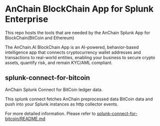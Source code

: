 # AnChain BlockChain App for Splunk Enterprise

This repo hosts the tools that are needed by the AnChain Splunk App for BlockChain(BitCoin and Ethereum)

The AnChain.AI BlockChain App is an AI-powered, behavior-based intelligence app that connects cryptocurrency wallet addresses and transactions to real-world entities, enabling your business to secure crypto assets, quantify risk, and remain KYC/AML compliant.


## splunk-connect-for-bitcoin 

AnChain Splunk Connect for BitCoin ledger data.

This splunk connect fetches AnChain preprocessed data BitCoin data and push into your Splunk instances as http collector events.

For more detailed information. Please refer to [splunk-connect-for-bitcoin/README.md](splunk-connect-for-bitcoin/README.md)
